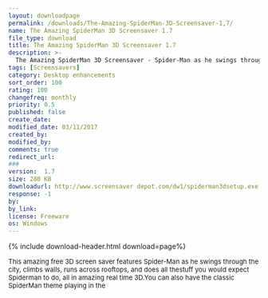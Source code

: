 ```yaml
---
layout: downloadpage
permalink: /downloads/The-Amazing-SpiderMan-3D-Screensaver-1,7/
name: The Amazing SpiderMan 3D Screensaver 1.7
file_type: download
title: The Amazing SpiderMan 3D Screensaver 1.7
description: >-
  The Amazing SpiderMan 3D Screensaver - Spider-Man as he swings through the city, climbs walls, runs across rooftops
tags: [Screensavers]
category: Desktop enhancements
sort_order: 100
rating: 100
changefreq: monthly
priority: 0.5
published: false
create_date: 
modified_date: 03/11/2017
created_by: 
modified_by: 
comments: true
redirect_url: 
### 
version:  1.7
size: 280 KB
downloadurl: http://www.screensaver depot.com/dw1/spiderman3dsetup.exe
response: -1
by: 
by_link: 
license: Freeware
os: Windows
---
```


{% include download-header.html download=page%}

<p style="fix-download-text !important">
<p><font size="2"><p>This amazing free 3D screen saver features Spider-Man as he swings through the city, climbs walls, runs across rooftops, and does all thestuff you would expect Spiderman to do, all in amazing real time 3D.You can also have the classic SpiderMan theme playing in the</p></p></p>
